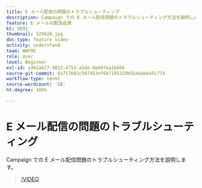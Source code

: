 ```yaml
---
title: E メール配信の問題のトラブルシューティング
description: Campaign での E メール配信問題のトラブルシューティング方法を説明します。
feature: E メールの配信品質
kt: 5091
thumbnail: 329920.jpg
doc-type: feature video
activity: understand
team: WWFRE
role: User
level: Beginner
exl-id: a362a627-9812-4753-a5de-8eb97ea1b606
source-git-commit: da757603c597453ef6b7195329b5b44ab6e5c77d
workflow-type: tm+mt
source-wordcount: '28'
ht-degree: 100%

---
```


# E メール配信の問題のトラブルシューティング

Campaign での E メール配信問題のトラブルシューティング方法を説明します。

>[!VIDEO](https://video.tv.adobe.com/v/329920?quality=12)
